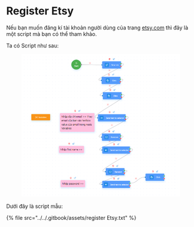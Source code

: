 # Register Etsy

Nếu bạn muốn đăng kí tài khoản người dùng của trang [etsy.com](https://www.etsy.com/) thì đây là một script mà bạn có thể tham khảo.

Ta có Script như sau:&#x20;

<figure><img src="../../.gitbook/assets/image (1) (1) (1) (1) (1) (1) (1) (1) (1) (1) (1) (1) (1) (1) (1) (1) (1) (1) (1) (1) (1) (1) (1).png" alt=""><figcaption></figcaption></figure>



Dưới đây là script mẫu:

{% file src="../../.gitbook/assets/register Etsy.txt" %}

